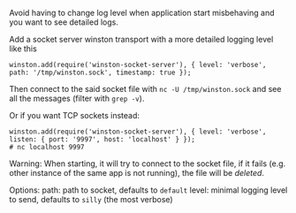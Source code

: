 Avoid having to change log level when application start misbehaving and you want to see detailed logs.

Add a socket server winston transport with a more detailed logging level like this

	winston.add(require('winston-socket-server'), { level: 'verbose', path: '/tmp/winston.sock', timestamp: true });

Then connect to the said socket file with `nc -U /tmp/winston.sock` and see all the messages (filter with `grep -v`).

Or if you want TCP sockets instead:

	winston.add(require('winston-socket-server'), { level: 'verbose', listen: { port: '9997', host: 'localhost' } });
	# nc localhost 9997


Warning:
When starting, it will try to connect to the socket file, if it fails (e.g. other instance of the same app is not
running), the file will be *deleted*.

Options:
	path: path to socket, defaults to `default`
	level: minimal logging level to send, defaults to `silly` (the most verbose)

